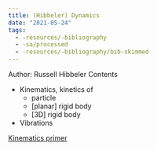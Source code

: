 ```yaml
---
title: (Hibbeler) Dynamics
date: "2021-05-24"
tags:
  - -resources/-bibliography
  - -sa/processed
  - -resources/-bibliography/bib-skimmed
---
```


Author: Russell Hibbeler
Contents

*   Kinematics, kinetics of
    *   particle
    *   \[planar\] rigid body
    *   \[3D\] rigid body
*   Vibrations

[Kinematics primer](kinematics-primer.md)

